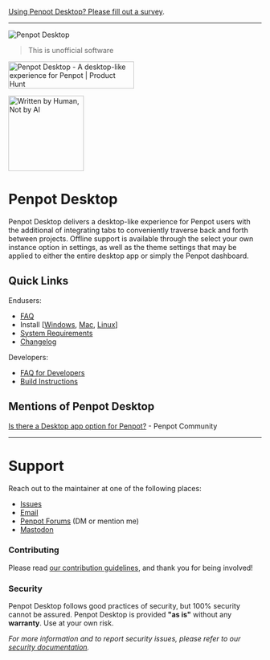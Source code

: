 
[Using Penpot Desktop? Please fill out a survey](https://9bldyiyo0bm.typeform.com/to/FOe49o0z).

___

![Penpot Desktop](https://europe1.discourse-cdn.com/standard20/uploads/penpot/original/2X/b/bc6c290e4566bc12f8afa162bae80ffb20a7c7f5.jpeg)
> This is unofficial software

<a href="https://www.producthunt.com/posts/penpot-desktop?utm_source=badge-featured&utm_medium=badge&utm_souce=badge-penpot&#0045;desktop" target="_blank"><img src="https://api.producthunt.com/widgets/embed-image/v1/featured.svg?post_id=371642&theme=dark" alt="Penpot&#0032;Desktop - A&#0032;desktop&#0045;like&#0032;experience&#0032;for&#0032;Penpot | Product Hunt" style="width: 250px; height: 54px;" width="250" height="54" /></a>

<a href="https://notbyai.fyi"><img width="150" src="https://sudovanilla.com/content/images/ai.png" alt="Written by Human, Not by AI"></a>

# Penpot Desktop
Penpot Desktop delivers a desktop-like experience for Penpot users with the additional of integrating tabs to conveniently traverse back and forth between projects. Offline support is available through the select your own instance option in settings, as well as the theme settings that may be applied to either the entire desktop app or simply the Penpot dashboard.

## Quick Links
Endusers:
 - [FAQ](docs/FAQ.md)
 - Install [[Windows](docs/install/WINDOWS.md), [Mac](docs/install/MAC.md), [Linux](docs/install/LINUX.md)]
 - [System Requirements](docs/install/INSTALL.md#system-requirements)
 - [Changelog](docs/CHANGELOG.md)

Developers:
 - [FAQ for Developers](docs/FAQ-for-developers.md)
 - [Build Instructions](docs/BUILD.md)

## Mentions of Penpot Desktop
[Is there a Desktop app option for Penpot?](https://community.penpot.app/t/is-there-a-desktop-app-option-for-penpot/2038) - Penpot Community

___

# Support
Reach out to the maintainer at one of the following places:

- [Issues](https://sudovanilla.com/code/Korbs/Penpot-Desktop/issues)
- [Email](mailto:hello@sudovanilla.com)
- [Penpot Forums](https://community.penpot.app/u/korbs/summary) (DM or mention me)
- [Mastodon](https://fosstodon.org/@SudoVanilla)

### Contributing
Please read [our contribution guidelines](docs/CONTRIBUTING.md), and thank you for being involved!

### Security
Penpot Desktop follows good practices of security, but 100% security cannot be assured.
Penpot Desktop is provided **"as is"** without any **warranty**. Use at your own risk.

_For more information and to report security issues, please refer to our [security documentation](docs/SECURITY.md)._
